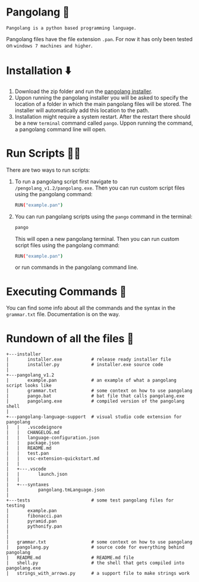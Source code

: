 # Pangolang 🦔
    Pangolang is a python based programming language.
Pangolang files have the file extension `.pan`. For now it has only been tested on `windows 7 machines and higher`.

# Installation ⬇️
1. Download the zip folder and run the <a href="https://raw.githubusercontent.com/JuRxY/pangolang/main/installer/installer.exe">pangolang installer</a>.
2. Uppon running the pangolang installer you will be asked to specify the location of a folder in which the main pangolang files will be stored. The installer will automatically add this location to the path. 
3. Installation might require a system restart. After the restart there should be a new `terminal` command called `pango`. Uppon running the command, a pangolang command line will open.

# Run Scripts 🏃‍♂️
There are two ways to run scripts:
1. To run a pangolang script first navigate to `/pengolang_v1.2/pangolang.exe`. 
    Then you can run custom script files using the pangolang command:

    ```bash
    RUN("example.pan")
    ```

2. You can run pangolang scripts using the `pango` command in the terminal:

    ```bash
    pango
    ```

    This will open a new pangolang terminal. Then you can run custom script files using the pangolang command:
    
    ```bash
    RUN("example.pan")
    ```
    
    or run commands in the pangolang command line.

# Executing Commands 📝
You can find some info about all the commands and the syntax in the `grammar.txt` file. Documentation is on the way.


# Rundown of all the files 📂
```
+---installer
|       installer.exe           # release ready installer file
|       installer.py            # installer.exe source code
|
+---pangolang_v1.2
|       example.pan             # an example of what a pangolang script looks like
|       grammar.txt             # some context on how to use pangolang
|       pango.bat               # bat file that calls pangolang.exe
|       pangolang.exe           # compiled version of the pangolang shell
|
+---pangolang-language-support  # visual studio code extension for pangolang
|   |   .vscodeignore
|   |   CHANGELOG.md
|   |   language-configuration.json
|   |   package.json
|   |   README.md
|   |   test.pan
|   |   vsc-extension-quickstart.md
|   |
|   +---.vscode
|   |       launch.json
|   |
|   +---syntaxes
|           pangolang.tmLanguage.json
|
+---tests                       # some test pangolang files for testing 
|       example.pan
|       fibonacci.pan
|       pyramid.pan
|       pythonify.pan
|
|
|   grammar.txt                 # some context on how to use pangolang
|   pangolang.py                # source code for everything behind pangolang
|   README.md                   # README.md file
|   shell.py                    # the shell that gets compiled into pangolang.exe
|   strings_with_arrows.py      # a support file to make strings work
```